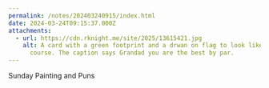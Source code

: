 ```yaml
---
permalink: /notes/202403240915/index.html
date: 2024-03-24T09:15:37.000Z
attachments:
  - url: https://cdn.rknight.me/site/2025/13615421.jpg
    alt: A card with a green footprint and a drwan on flag to look like a golf
      course. The caption says Grandad you are the best by par.
---
```


Sunday Painting and Puns

